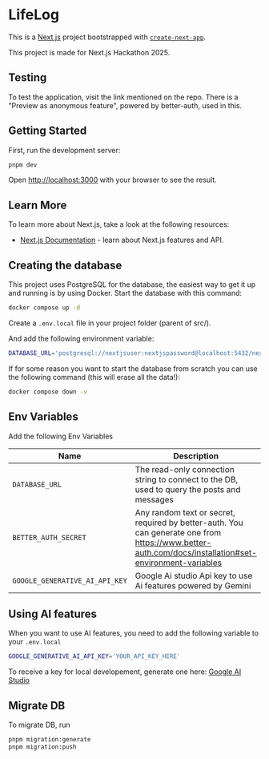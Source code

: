 # LifeLog

This is a [Next.js](https://nextjs.org) project bootstrapped with [`create-next-app`](https://nextjs.org/docs/actions-reference/cli/create-next-app).

This project is made for Next.js Hackathon 2025.

## Testing

To test the application, visit the link mentioned on the repo.
There is a "Preview as anonymous feature", powered by better-auth, used in this.


## Getting Started

First, run the development server:

```bash
pnpm dev
```

Open [http://localhost:3000](http://localhost:3000) with your browser to see the result.

## Learn More

To learn more about Next.js, take a look at the following resources:

- [Next.js Documentation](https://nextjs.org/docs) - learn about Next.js features and API.

## Creating the database

This project uses PostgreSQL for the database, the easiest way to get it up and running is by using Docker. Start the database with this command:

```sh
docker compose up -d
```

Create a `.env.local` file in your project folder (parent of src/).

And add the following environment variable:

```sh
DATABASE_URL='postgresql://nextjsuser:nextjspassword@localhost:5432/nextjs-hackathon'
```

If for some reason you want to start the database from scratch you can use the following command (this will erase all the data!):

```sh
docker compose down -v
```

## Env Variables
Add the following Env Variables


| Name                   | Description                                                                                              | Required? |
| ---------------------- | -------------------------------------------------------------------------------------------------------- | --------- |
| `DATABASE_URL`         | The read-only connection string to connect to the DB, used to query the posts and messages               | ✔️        |
| `BETTER_AUTH_SECRET`    | Any random text or secret, required by better-auth. You can generate one from https://www.better-auth.com/docs/installation#set-environment-variables | ✔️        |
| `GOOGLE_GENERATIVE_AI_API_KEY`    | Google Ai studio Api key to use Ai features powered by Gemini | ✔️        |


## Using AI features

When you want to use AI features, you need to add the following variable to your `.env.local`

```sh
GOOGLE_GENERATIVE_AI_API_KEY='YOUR_API_KEY_HERE'
```

To receive a key for local developement, generate one here: [Google AI Studio](https://aistudio.google.com/apikey)

## Migrate DB

To migrate DB, run

```sh
pnpm migration:generate
pnpm migration:push
```
